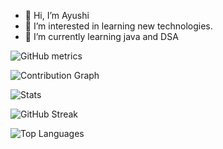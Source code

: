 - 👋 Hi, I’m Ayushi 
- 👀 I’m interested in learning new technologies.
- 🌱 I’m currently learning java and DSA

<!---
a-tanvi/a-tanvi is a ✨ special ✨ repository because its `README.md` (this file) appears on your GitHub profile.
You can click the Preview link to take a look at your changes.
--->
![GitHub metrics](https://metrics.lecoq.io/a-tanvi)

![Contribution Graph](https://activity-graph.herokuapp.com/graph?username=a-tanvi&theme=dracula&bg_color=00000000&color=878787&line=4c8ed9&point=00000000&area=true&hide_border=tru)

![Stats](https://github-readme-stats.vercel.app/api?username=a-tanvi&show_icons=true&theme=radical)

![GitHub Streak](http://github-readme-streak-stats.herokuapp.com?user=a-tanvi&theme=radical)

![Top Languages](https://github-readme-stats.vercel.app/api/top-langs/?username=a-tanvi&exclude_repo=file-converter&layout=compact&theme=radical)
